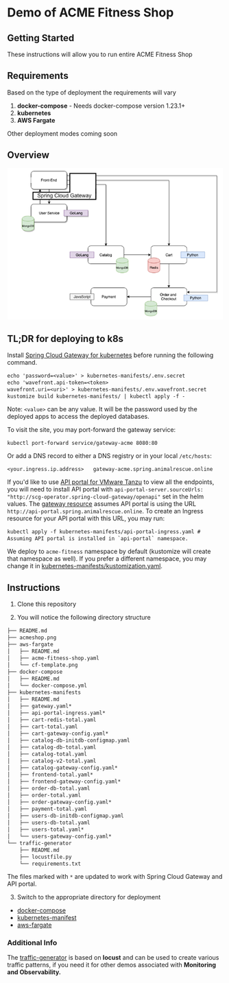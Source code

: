 # Demo of ACME Fitness Shop

## Getting Started

These instructions will allow you to run entire ACME Fitness Shop

## Requirements

Based on the type of deployment the requirements will vary

1. **docker-compose** - Needs docker-compose version 1.23.1+
2. **kubernetes**
3. **AWS Fargate**

Other deployment modes coming soon

## Overview

![Acmeshop Architecture](./acmeshop.png)

## TL;DR for deploying to k8s

Install [Spring Cloud Gateway for kubernetes](https://docs.pivotal.io/scg-k8s/1-0/installation.html) before running the following command.

```
echo 'password=<value>' > kubernetes-manifests/.env.secret
echo 'wavefront.api-token=<token>
wavefront.uri=<uri>' > kubernetes-manifests/.env.wavefront.secret
kustomize build kubernetes-manifests/ | kubectl apply -f -
```

Note: `<value>` can be any value. It will be the password used by the deployed apps to access the deployed databases.

To visit the site, you may port-forward the gateway service:

```
kubectl port-forward service/gateway-acme 8080:80
```

Or add a DNS record to either a DNS registry or in your local `/etc/hosts`:

```
<your.ingress.ip.address>   gateway-acme.spring.animalrescue.online
```

If you'd like to use [API portal for VMware Tanzu](https://docs.pivotal.io/api-portal/1-0/installing.html) to view all the endpoints, you will need to install API portal with `api-portal-server.sourceUrls: "http://scg-operator.spring-cloud-gateway/openapi"` set in the helm values. The [gateway resource](./kubernetes-manifests/gateway.yaml) assumes API portal is using the URL `http://api-portal.spring.animalrescue.online`. To create an Ingress resource for your API portal with this URL, you may run:

```
kubectl apply -f kubernetes-manifests/api-portal-ingress.yaml # Assuming API portal is installed in `api-portal` namespace.
```

We deploy to `acme-fitness` namespace by default (kustomize will create that namespace as well). If you prefer a different namespace, you may change it in [kubernetes-manifests/kustomization.yaml](kubernetes-manifests/kustomization.yaml).

## Instructions

1. Clone this repository

2. You will notice the following directory structure

```text
├── README.md
├── acmeshop.png
├── aws-fargate
│   ├── README.md
│   ├── acme-fitness-shop.yaml
│   └── cf-template.png
├── docker-compose
│   ├── README.md
│   └── docker-compose.yml
├── kubernetes-manifests
│   ├── README.md
│   ├── gateway.yaml*
│   ├── api-portal-ingress.yaml*
│   ├── cart-redis-total.yaml
│   ├── cart-total.yaml
│   ├── cart-gateway-config.yaml*
│   ├── catalog-db-initdb-configmap.yaml
│   ├── catalog-db-total.yaml
│   ├── catalog-total.yaml
│   ├── catalog-v2-total.yaml
│   ├── catalog-gateway-config.yaml*
│   ├── frontend-total.yaml*
│   ├── frontend-gateway-config.yaml*
│   ├── order-db-total.yaml
│   ├── order-total.yaml
│   ├── order-gateway-config.yaml*
│   ├── payment-total.yaml
│   ├── users-db-initdb-configmap.yaml
│   ├── users-db-total.yaml
│   ├── users-total.yaml*
│   └── users-gateway-config.yaml*
└── traffic-generator
    ├── README.md
    ├── locustfile.py
    └── requirements.txt
```

The files marked with `*` are updated to work with Spring Cloud Gateway and API portal.

3. Switch to the appropriate directory for deployment

* [docker-compose](./docker-compose)
* [kubernetes-manifest](./kubernetes-manifests)
* [aws-fargate](./aws-fargate)

### Additional Info

The [traffic-generator](./traffic-generator) is based on **locust** and can be used to create various traffic patterns, if you need it for other demos associated with **Monitoring and Observability.**
